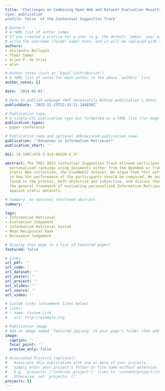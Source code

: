 ```yaml
---
title: 'Challenges on Combining Open Web and Dataset Evaluation Results: The Case
type: publication 
profile: false  of the Contextual Suggestion Track'

# Authors
# A YAML list of author names
# If you created a profile for a user (e.g. the default `admin` user at `content/authors/admin/`), 
# write the username (folder name) here, and it will be replaced with their full name and linked to their profile.
authors:
- Alejandro Bellogín
- Thaer Samar
- Arjen P. de Vries
- alan

# Author notes (such as 'Equal Contribution')
# A YAML list of notes for each author in the above `authors` list
author_notes: []

date: '2014-01-01'

# Date to publish webpage (NOT necessarily Bibtex publication's date).
publishDate: '2023-12-23T22:33:31.144830Z'

# Publication type.
# A single CSL publication type but formatted as a YAML list (for Hugo requirements).
publication_types:
- paper-conference

# Publication name and optional abbreviated publication name.
publication: '*Advances in Information Retrieval*'
publication_short: ''

doi: 10.1007/978-3-319-06028-6_37

abstract: The TREC 2013 Contextual Suggestion Track allowed participants to submit
  personalised rankings using documents either from the OpenWeb or from an archived,
  static Web collection, the ClueWeb12 dataset. We argue that this setting poses problems
  in how the performance of the participants should be compared. We analyse biases
  found in the process, both objective and subjective, and discuss these issues in
  the general framework of evaluating personalised Information Retrieval using dynamic
  against static datasets.

# Summary. An optional shortened abstract.
summary: ''

tags:
- Information Retrieval
- Evaluation Judgement
- Information Retrieval System
- Mean Reciprocal Rank
- Relevance Judgement

# Display this page in a list of Featured pages?
featured: false

# Links
url_pdf: ''
url_code: ''
url_dataset: ''
url_poster: ''
url_project: ''
url_slides: ''
url_source: ''
url_video: ''

# Custom links (uncomment lines below)
# links:
# - name: Custom Link
#   url: http://example.org

# Publication image
# Add an image named `featured.jpg/png` to your page's folder then add a caption below.
image:
  caption: ''
  focal_point: ''
  preview_only: false

# Associated Projects (optional).
#   Associate this publication with one or more of your projects.
#   Simply enter your project's folder or file name without extension.
#   E.g. `projects: ['internal-project']` links to `content/project/internal-project/index.md`.
#   Otherwise, set `projects: []`.
projects: []
---
```



